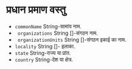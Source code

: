 # प्रधान प्रमाण वस्तु

* ` commonName ` String-सामांय नाम.
* ` organizations` String []-संगठन नाम.
* ` organizationUnits` String []-संगठन इकाई का नाम.
* `locality` String []- इलाका.
* `state` String-राज्य या प्रांत.
* `country` String-देश या क्षेत्र.